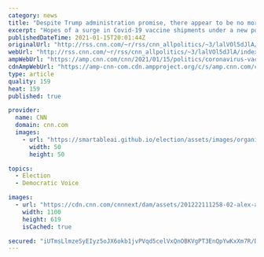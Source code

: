 ```yaml
---
category: news
title: "Despite Trump administration promise, there appear to be no more 'reserve' 2nd vaccine doses to release"
excerpt: "Hopes of a surge in Covid-19 vaccine shipments under a new policy to release second doses held in reserve appear to be evaporating -- with the revelation that those doses have already been distributed, contrary to recent indications by the Trump administration.\n    \n"
publishedDateTime: 2021-01-15T20:01:44Z
originalUrl: "http://rss.cnn.com/~r/rss/cnn_allpolitics/~3/lalVOl5dJlA/index.html"
webUrl: "http://rss.cnn.com/~r/rss/cnn_allpolitics/~3/lalVOl5dJlA/index.html"
ampWebUrl: "https://amp.cnn.com/cnn/2021/01/15/politics/coronavirus-vaccine-reserve-dose/index.html"
cdnAmpWebUrl: "https://amp-cnn-com.cdn.ampproject.org/c/s/amp.cnn.com/cnn/2021/01/15/politics/coronavirus-vaccine-reserve-dose/index.html"
type: article
quality: 159
heat: 159
published: true

provider:
  name: CNN
  domain: cnn.com
  images:
    - url: "https://smartableai.github.io/election/assets/images/organizations/cnn.com-50x50.jpg"
      width: 50
      height: 50

topics:
  - Election
  - Democratic Voice

images:
  - url: "https://cdn.cnn.com/cnnnext/dam/assets/201222111258-02-alex-azar-vaccine-1222-super-tease.jpg"
    width: 1100
    height: 619
    isCached: true

secured: "iUTmsLlmzeSyEIyz5oJX6okb1jvPVqd5celVxQnOBKVgPT3EnQpYwKxXm7R/DmWhBmY2/SF92l1fxiarvO4fU0hmL7Cu2dOyRDdhJu34z0tJMIS+VFFS0YcAvLpd7Y6tYh2i4a5lVs8Pktzh01Oodraizr/9dT/n4PmLD8IbIlPtn1g52ExKkqGfpWFk4D1lD1sCZYgtXA5XWY4niKy5I1ifYFELPSVI9Ap8cloUmDblGi4BPrgjn6XRRXVY8jizQJ5A7VMBhnAvzKkUrhTP1UnQ4tWZcH0d82Qpgx6nTJLdkEzF5GO+SN5cuQsOi0lgfPDbeAMeydTHHVTr+z6Etc3gkxoRuRUrdnCdOYQ+yYA=;V6o9tItLbdMGTFnkX/7Blw=="
---
```


